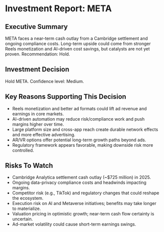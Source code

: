 # Investment Report: META
## Executive Summary
META faces a near-term cash outlay from a Cambridge settlement and ongoing compliance costs. Long-term upside could come from stronger Reels monetization and AI-driven cost savings, but catalysts are not yet proven. Recommendation: Hold.

## Investment Decision
Hold META. Confidence level: Medium.

## Key Reasons Supporting This Decision
- Reels monetization and better ad formats could lift ad revenue and earnings in core markets.
- AI-driven automation may reduce risk/compliance work and push margins higher over time.
- Large platform size and cross-app reach create durable network effects and more effective advertising.
- AR/VR options offer potential long-term growth paths beyond ads.
- Regulatory framework appears favorable, making downside risk more controlled.

## Risks To Watch
- Cambridge Analytica settlement cash outlay (~$725 million) in 2025.
- Ongoing data-privacy compliance costs and headwinds impacting margins.
- Competitor risk (e.g., TikTok) and regulatory changes that could reshape the ecosystem.
- Execution risk on AI and Metaverse initiatives; benefits may take longer to materialize.
- Valuation pricing in optimistic growth; near-term cash flow certainty is uncertain.
- Ad-market volatility could cause short-term earnings swings.